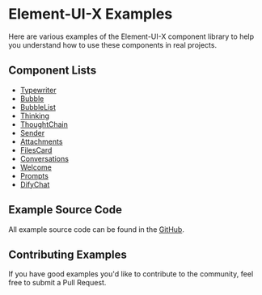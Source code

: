 # Element-UI-X Examples

Here are various examples of the Element-UI-X component library to help you understand how to use these components in real projects.

## Component Lists

- [Typewriter](./typewriter/)
- [Bubble](./bubble/)
- [BubbleList](./bubble-list/)
- [Thinking](./thinking/)
- [ThoughtChain](./thought-chain/)
- [Sender](./sender/)
- [Attachments](./attachments/)
- [FilesCard](./files-card/)
- [Conversations](./conversations/)
- [Welcome](./welcome/)
- [Prompts](./prompts/)
- [DifyChat](./dify-chat/)

## Example Source Code

All example source code can be found in the [GitHub](https://github.com/worryzyy/element-ui-x).

## Contributing Examples

If you have good examples you'd like to contribute to the community, feel free to submit a Pull Request.
